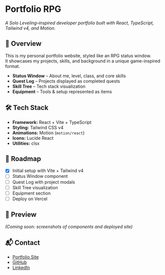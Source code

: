 # Portfolio RPG

_A Solo Leveling–inspired developer portfolio built with React, TypeScript, Tailwind v4, and Motion._

## 🚀 Overview
This is my personal portfolio website, styled like an RPG status window.  
It showcases my projects, skills, and background in a unique game-inspired format.

- **Status Window** – About me, level, class, and core skills
- **Quest Log** – Projects displayed as completed quests
- **Skill Tree** – Tech stack visualization
- **Equipment** – Tools & setup represented as items

## 🛠 Tech Stack
- **Framework:** React + Vite + TypeScript  
- **Styling:** Tailwind CSS v4  
- **Animations:** Motion (`motion/react`)  
- **Icons:** Lucide React  
- **Utilities:** clsx  

## 🎯 Roadmap
- [x] Initial setup with Vite + Tailwind v4
- [ ] Status Window component
- [ ] Quest Log with project modals
- [ ] Skill Tree visualization
- [ ] Equipment section
- [ ] Deploy on Vercel

## 📸 Preview
_(Coming soon: screenshots of components and deployed site)_

## 📬 Contact
- [Portfolio Site](https://your-deployed-link.com)  
- [GitHub](https://github.com/jealee44)  
- [LinkedIn](https://linkedin.com/in/jealee44)
